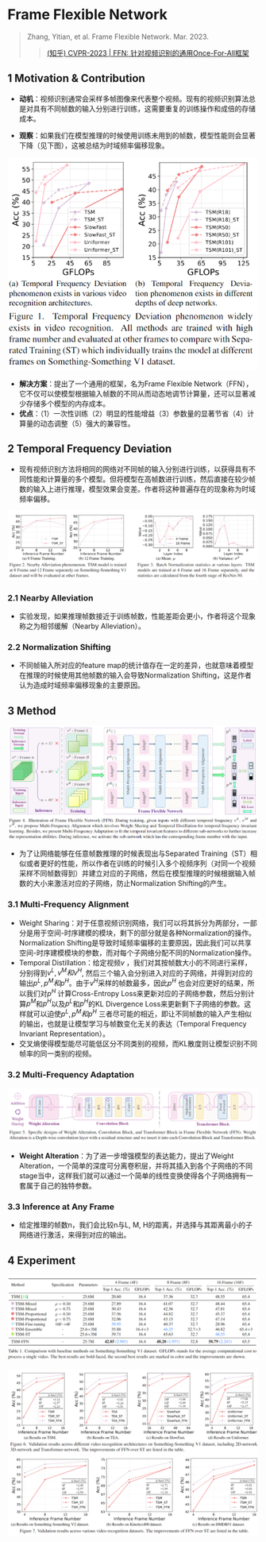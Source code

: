 # Frame Flexible Network

> Zhang, Yitian, et al. Frame Flexible Network. Mar. 2023.
> >[(知乎) CVPR-2023 | FFN: 针对视频识别的通用Once-For-All框架](https://zhuanlan.zhihu.com/p/624090867)

## 1 Motivation & Contribution

- **动机**：视频识别通常会采样多帧图像来代表整个视频。现有的视频识别算法总是对具有不同帧数的输入分别进行训练，这需要重复的训练操作和成倍的存储成本。

- **观察**：如果我们在模型推理的时候使用训练未用到的帧数，模型性能则会显著下降（见下图），这被总结为时域频率偏移现象。

![1](https://raw.githubusercontent.com/bobochow/blog_img/main/img/FFN1.png)

- **解决方案**：提出了一个通用的框架，名为Frame Flexible Network（FFN），它不仅可以使模型根据输入帧数的不同从而动态地调节计算量，还可以显著减少存储多个模型的内存成本。
- **优点**：（1）一次性训练（2）明显的性能增益（3）参数量的显著节省（4）计算量的动态调整（5）强大的兼容性。

## 2 Temporal Frequency Deviation

- 现有视频识别方法将相同的网络对不同帧的输入分别进行训练，以获得具有不同性能和计算量的多个模型。但将模型在高帧数进行训练，然后直接在较少帧数的输入上进行推理，模型效果会变差。作者将这种普遍存在的现象称为时域频率偏移。

![2](https://raw.githubusercontent.com/bobochow/blog_img/main/img/FFN2.png)

### 2.1 Nearby Alleviation

- 实验发现，如果推理帧数接近于训练帧数，性能差距会更小，作者将这个现象称之为相邻缓解（Nearby Alleviation）。

### 2.2 Normalization Shifting

- 不同帧输入所对应的feature map的统计值存在一定的差异，也就意味着模型在推理的时候使用其他帧数的输入会导致Normalization Shifting，这是作者认为造成时域频率偏移现象的主要原因。

## 3 Method

![3](https://raw.githubusercontent.com/bobochow/blog_img/main/img/FFN3.png)

- 为了让网络能够在任意帧数推理的时候表现出与Separated Training（ST）相似或者更好的性能，所以作者在训练的时候引入多个视频序列（对同一个视频采样不同帧数得到）并建立对应的子网络，然后在模型推理的时候根据输入帧数的大小来激活对应的子网络，防止Normalization Shifting的产生。

### 3.1 Multi-Frequency Alignment

- Weight Sharing：对于任意视频识别网络，我们可以将其拆分为两部分，一部分是用于空间-时序建模的模块，剩下的部分就是各种Normalization的操作。Normalization Shifting是导致时域频率偏移的主要原因，因此我们可以共享空间-时序建模模块的参数，而对每个子网络分配不同的Normalization操作。
- Temporal Distillation：给定视频$v$
 ，我们对其按帧数大小的不同进行采样，分别得到$v^{L},v^{M}和v^{H}$, 然后三个输入会分别进入对应的子网络，并得到对应的输出$p^{L},p^{M}和p^{H}$。由于$v^{H}$采样的帧数最多，因此$p^{H}$ 也会对应更好的结果，所以我们对$p^{H}$ 计算Cross-Entropy Loss来更新对应的子网络参数，然后分别计算$p^{M}$和$p^{H}$以及$p^{L}$和$p^{H}$的KL Divergence Loss来更新剩下子网络的参数。这样就可以迫使$p^{L},p^{M}和p^{H}$ 三者尽可能的相近，即让不同帧数的输入产生相似的输出，也就是让模型学习与帧数变化无关的表达（Temporal Frequency Invariant Representation）。
- 交叉熵使得模型能尽可能低区分不同类别的视频，而KL散度则让模型识别不同帧率的同一类别的视频。

### 3.2 Multi-Frequency Adaptation

![4](https://raw.githubusercontent.com/bobochow/blog_img/main/img/FFN4.png)

- **Weight Alteration**：为了进一步增强模型的表达能力，提出了Weight Alteration，一个简单的深度可分离卷积层，并将其插入到各个子网络的不同stage当中，这样我们就可以通过一个简单的线性变换使得各个子网络拥有一套属于自己的独特参数。

### 3.3 Inference at Any Frame

- 给定推理的帧数n，我们会比较n与L, M, H的距离，并选择与其距离最小的子网络进行激活，来得到对应的输出。

## 4 Experiment

![5](https://raw.githubusercontent.com/bobochow/blog_img/main/img/FFN5.png)

![6](https://raw.githubusercontent.com/bobochow/blog_img/main/img/FFN6.png)
